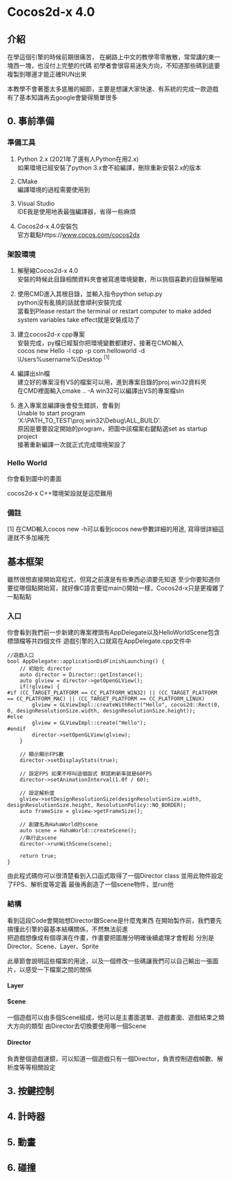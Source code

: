 # Cocos2d-x 4.0

## 介紹
在學這個引擎的時候前期很痛苦，
在網路上中文的教學零零散散，常常講的東一塊西一塊，也沒付上完整的代碼
初學者會很容易迷失方向，不知道那些碼到底要複製到哪邊才能正確RUN出來

本教學不會著墨太多底層的細節，主要是想讓大家快速、有系統的完成一款遊戲
有了基本知識再去google會變得簡單很多

## 0. 事前準備

### 準備工具

1. Python 2.x (2021年了還有人Python在用2.x)  
如果環境已經安裝了python 3.x會不給編譯，刪除重新安裝2.x的版本

2. CMake  
編譯環境的過程需要使用到

3. Visual Studio  
IDE我是使用地表最強編譯器，省得一些麻煩

4. Cocos2d-x 4.0安裝包  
官方載點https://www.cocos.com/cocos2dx


### 架設環境
1. 解壓縮Cocos2d-x 4.0  
安裝的時候此目錄相關資料夾會被寫進環境變數，所以挑個喜歡的目錄解壓縮  

2. 使用CMD進入其根目錄，並輸入指令python setup.py  
python沒有亂搞的話就會順利安裝完成  
當看到Please restart the terminal or restart computer to make added system variables take effect就是安裝成功了  

3. 建立cocos2d-x cpp專案  
安裝完成，py檔已經幫你把環境變數都建好，接著在CMD輸入  
cocos new Hello -l cpp -p com.helloworld -d \Users\%username%\Desktop <sup>[1]</sup>  

4. 編譯出sln檔  
建立好的專案沒有VS的檔案可以用，進到專案目錄的proj.win32資料夾  
在CMD裡面輸入cmake .. -A win32可以編譯出VS的專案檔sln  

5. 進入專案並編譯後會發生錯誤，會看到  
Unable to start program ‘X:\PATH_TO_TEST\proj.win32\Debug\ALL_BUILD’.  
原因是要要設定開始的program，把圖中該檔案右鍵點選set as startup project  
接著重新編譯一次就正式完成環境架設了  

### Hello World
你會看到圖中的畫面  


cocos2d-x C++環境架設就是這麼難用  

### 備註
[1] 在CMD輸入cocos new -h可以看到cocos new參數詳細的用途, 寫得很詳細這邊就不多加補充









## 基本框架
雖然很想直接開始寫程式，但寫之前還是有些東西必須要先知道
至少你要知道你要從哪個點開始寫，就好像C語言要從main()開始一樣，Cocos2d-x只是更複雜了一點點點
### 入口
你會看到我們前一步新建的專案裡頭有AppDelegate以及HelloWorldScene包含標頭檔等共四個文件
遊戲引擎的入口就寫在AppDelegate.cpp文件中
```
//遊戲入口
bool AppDelegate::applicationDidFinishLaunching() {
    // 初始化 director
    auto director = Director::getInstance();
    auto glview = director->getOpenGLView();
    if(!glview) {
#if (CC_TARGET_PLATFORM == CC_PLATFORM_WIN32) || (CC_TARGET_PLATFORM == CC_PLATFORM_MAC) || (CC_TARGET_PLATFORM == CC_PLATFORM_LINUX)
        glview = GLViewImpl::createWithRect("Hello", cocos2d::Rect(0, 0, designResolutionSize.width, designResolutionSize.height));
#else
        glview = GLViewImpl::create("Hello");
#endif
        director->setOpenGLView(glview);
    }

    // 顯示顯示FPS數
    director->setDisplayStats(true);

    // 設定FPS 如果不呼叫這個函式 默認刷新率就是60FPS
    director->setAnimationInterval(1.0f / 60);

    // 設定解析度
    glview->setDesignResolutionSize(designResolutionSize.width, designResolutionSize.height, ResolutionPolicy::NO_BORDER);
    auto frameSize = glview->getFrameSize();

    // 創建名為HahaWorld的scene
    auto scene = HahaWorld::createScene();
    //執行此scene
    director->runWithScene(scene);

    return true;
}

```
由此程式碼你可以很清楚看到入口函式取得了一個Director class 並用此物件設定了FPS、解析度等定義
最後再創造了一個scene物件，並run他


### 結構
看到這段Code會開始想Director跟Scene是什麼鬼東西
在開始製作前，我們要先搞懂此引擎的最基本結構關係，不然無法前進  
把遊戲想像成有個導演在作畫，作畫要把圖層分明確後續處理才會輕鬆
分別是Director、Scene、Layer、Sprite




















此章節會說明這些檔案的用途，以及一個修改一些碼讓我們可以自己輸出一張圖片，以感受一下檔案之間的關係



#### Layer


#### Scene
一個遊戲可以由多個Scene組成，他可以是主畫面選單、遊戲畫面、遊戲結束之類大方向的類型
由Director去切換要使用哪一個Scene

#### Director
負責整個遊戲運鏡，可以知道一個遊戲只有一個Director，負責控制遊戲幀數、解析度等等相關設定
## 3. 按鍵控制
## 4. 計時器
## 5. 動畫
## 6. 碰撞
